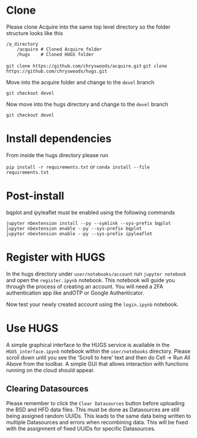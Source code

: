 # Clone

Please clone Acquire into the same top level directory so the folder structure looks like this

```
/a_directory
	/acquire # Cloned Acquire folder
	/hugs    # Cloned HUGS folder

```

`git clone https://github.com/chryswoods/acquire.git`
`git clone https://github.com/chryswoods/hugs.git`

Move into the acquire folder and change to the `devel` branch

`git checkout devel`

Now move into the hugs directory and change to the `devel` branch

`git checkout devel`


# Install dependencies

From inside the hugs directory please run 

`pip install -r requirements.txt` 
or 
`conda install --file requirements.txt`

# Post-install

bqplot and ipyleaflet must be enabled using the following commands

```
jupyter nbextension install --py --symlink --sys-prefix bqplot
jupyter nbextension enable --py --sys-prefix bqplot
jupyter nbextension enable --py --sys-prefix ipyleaflet
```

# Register with HUGS

In the hugs directory under `user/notebooks/account` run `jupyter notebook` and open the `register.ipynb` notebook. This notebook will guide you through the process of creating an account. You will need a 2FA authentication app like andOTP or Google Authenticator.

Now test your newly created account using the `login.ipynb` notebook.

# Use HUGS

A simple graphical interface to the HUGS service is available in the `HGUS_interface.ipynb` notebook within the `user/notebooks` directory. Please scroll down until you see the 'Scroll to here' text and then do Cell -> Run All Above from the toolbar. A simple GUI that allows interaction with functions running on the cloud should appear.

## Clearing Datasources

Please remember to click the `Clear Datasources` button before uploading the BSD and HFD data files. This must be done as Datasources are still being assigned random UUIDs. This leads to the same data being written to multiple Datasources and errors when recombining data. This will be fixed with the assignment of fixed UUIDs for specific Datasources.

